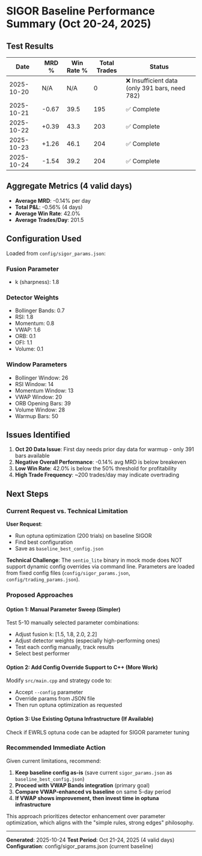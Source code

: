 # SIGOR Baseline Performance Summary (Oct 20-24, 2025)

## Test Results

| Date | MRD % | Win Rate % | Total Trades | Status |
|------|-------|------------|--------------|--------|
| 2025-10-20 | N/A | N/A | 0 | ❌ Insufficient data (only 391 bars, need 782) |
| 2025-10-21 | -0.67 | 39.5 | 195 | ✅ Complete |
| 2025-10-22 | +0.39 | 43.3 | 203 | ✅ Complete |
| 2025-10-23 | +1.26 | 46.1 | 204 | ✅ Complete |
| 2025-10-24 | -1.54 | 39.2 | 204 | ✅ Complete |

## Aggregate Metrics (4 valid days)

- **Average MRD**: -0.14% per day
- **Total P&L**: -0.56% (4 days)
- **Average Win Rate**: 42.0%
- **Average Trades/Day**: 201.5

## Configuration Used

Loaded from `config/sigor_params.json`:

### Fusion Parameter
- k (sharpness): 1.8

### Detector Weights
- Bollinger Bands: 0.7
- RSI: 1.8
- Momentum: 0.8
- VWAP: 1.6
- ORB: 0.1
- OFI: 1.1
- Volume: 0.1

### Window Parameters
- Bollinger Window: 26
- RSI Window: 14
- Momentum Window: 13
- VWAP Window: 20
- ORB Opening Bars: 39
- Volume Window: 28
- Warmup Bars: 50

## Issues Identified

1. **Oct 20 Data Issue**: First day needs prior day data for warmup - only 391 bars available
2. **Negative Overall Performance**: -0.14% avg MRD is below breakeven
3. **Low Win Rate**: 42.0% is below the 50% threshold for profitability
4. **High Trade Frequency**: ~200 trades/day may indicate overtrading

## Next Steps

### Current Request vs. Technical Limitation

**User Request**:
- Run optuna optimization (200 trials) on baseline SIGOR
- Find best configuration
- Save as `baseline_best_config.json`

**Technical Challenge**:
The `sentio_lite` binary in mock mode does NOT support dynamic config overrides via command line. Parameters are loaded from fixed config files (`config/sigor_params.json`, `config/trading_params.json`).

### Proposed Approaches

#### Option 1: Manual Parameter Sweep (Simpler)
Test 5-10 manually selected parameter combinations:
- Adjust fusion k: [1.5, 1.8, 2.0, 2.2]
- Adjust detector weights (especially high-performing ones)
- Test each config manually, track results
- Select best performer

#### Option 2: Add Config Override Support to C++ (More Work)
Modify `src/main.cpp` and strategy code to:
- Accept `--config` parameter
- Override params from JSON file
- Then run optuna optimization as requested

#### Option 3: Use Existing Optuna Infrastructure (If Available)
Check if EWRLS optuna code can be adapted for SIGOR parameter tuning

### Recommended Immediate Action

Given current limitations, recommend:

1. **Keep baseline config as-is** (save current `sigor_params.json` as `baseline_best_config.json`)
2. **Proceed with VWAP Bands integration** (primary goal)
3. **Compare VWAP-enhanced vs baseline** on same 5-day period
4. **If VWAP shows improvement, then invest time in optuna infrastructure**

This approach prioritizes detector enhancement over parameter optimization, which aligns with the "simple rules, strong edges" philosophy.

---

**Generated**: 2025-10-24
**Test Period**: Oct 21-24, 2025 (4 valid days)
**Configuration**: config/sigor_params.json (current baseline)
